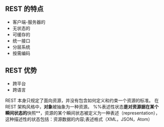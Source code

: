 ## REST 的特点
- 客户端-服务器的
- 无状态的
- 可缓存的
- 统一接口
- 分层系统
- 按需编码

## REST 优势
- 跨平台
- 跨语言

REST 本身只规定了面向资源，并没有包含如何定义和约束一个资源的标准。
在 REST 架构风格中，**对象**被抽象为一种资源。
%%表述性状态**是对资源据在某个瞬间状态的**快照**，资源的某个瞬间状态被定义为一种表述（representation），
这种描述性的状态包括：资源数据的内容;表述格式（XML，JSON，Atom）
